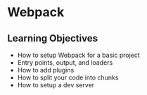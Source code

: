 # Webpack

## Learning Objectives 


- How to setup Webpack for a basic project
- Entry points, output, and loaders
- How to add plugins
- How to split your code into chunks
- How to setup a dev server

